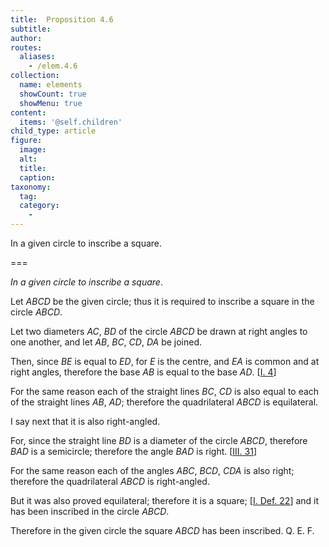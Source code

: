 ```yaml
---
title:  Proposition 4.6
subtitle: 
author:
routes:
  aliases:
    - /elem.4.6
collection:
  name: elements
  showCount: true
  showMenu: true
content:
  items: '@self.children'
child_type: article
figure:
  image:
  alt:
  title:
  caption:
taxonomy:
  tag:
  category:
    - 
---
```


<p><emph>In a given circle to inscribe a square</emph>. </p>

===

<p><em>In a given circle to inscribe a square</em>. </p>

<p>Let <em>ABCD</em> be the given circle; thus it is required to inscribe a square in the circle <em>ABCD</em>. </p>

<p>Let two diameters <em>AC</em>, <em>BD</em> of the circle <em>ABCD</em> be drawn at right angles to one another, and let <em>AB</em>, <em>BC</em>, <em>CD</em>, <em>DA</em> be joined. 
      </p>

<p>Then, since <em>BE</em> is equal to <em>ED</em>, for <em>E</em> is the centre, and <em>EA</em> is common and at right angles, therefore the base <em>AB</em> is equal to the base <em>AD</em>. [<a href="/elem.1.4">I. 4</a>] </p>

<p>For the same reason each of the straight lines <em>BC</em>, <em>CD</em> is also equal to each of the straight lines <em>AB</em>, <em>AD</em>; <span class="center">therefore the quadrilateral <em>ABCD</em> is equilateral.</span>
      </p>

<p>I say next that it is also right-angled. </p>

<p>For, since the straight line <em>BD</em> is a diameter of the circle <em>ABCD</em>, therefore <em>BAD</em> is a semicircle; <span class="center">therefore the angle <em>BAD</em> is right. [<a href="/elem.3.31">III. 31</a>]</span>
      </p>

<p>For the same reason each of the angles <em>ABC</em>, <em>BCD</em>, <em>CDA</em> is also right; <span class="center">therefore the quadrilateral <em>ABCD</em> is right-angled.</span>
      </p>

<p>But it was also proved equilateral; therefore it is a square; [<a href="/elem.1.def.22">I. Def. 22</a>] and it has been inscribed in the circle <em>ABCD</em>. </p>

<p>Therefore in the given circle the square <em>ABCD</em> has been inscribed. Q. E. F.</p>
